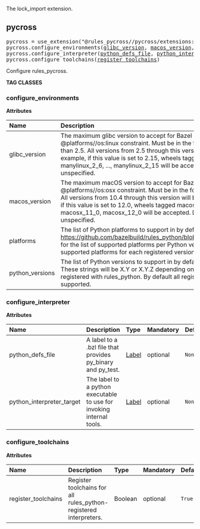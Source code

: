 <!-- Generated with Stardoc: http://skydoc.bazel.build -->

The lock_import extension.

<a id="pycross"></a>

## pycross

<pre>
pycross = use_extension("@rules_pycross//pycross/extensions:pycross.bzl", "pycross")
pycross.configure_environments(<a href="#pycross.configure_environments-glibc_version">glibc_version</a>, <a href="#pycross.configure_environments-macos_version">macos_version</a>, <a href="#pycross.configure_environments-platforms">platforms</a>, <a href="#pycross.configure_environments-python_versions">python_versions</a>)
pycross.configure_interpreter(<a href="#pycross.configure_interpreter-python_defs_file">python_defs_file</a>, <a href="#pycross.configure_interpreter-python_interpreter_target">python_interpreter_target</a>)
pycross.configure_toolchains(<a href="#pycross.configure_toolchains-register_toolchains">register_toolchains</a>)
</pre>

Configure rules_pycross.


**TAG CLASSES**

<a id="pycross.configure_environments"></a>

### configure_environments

**Attributes**

| Name  | Description | Type | Mandatory | Default |
| :------------- | :------------- | :------------- | :------------- | :------------- |
| <a id="pycross.configure_environments-glibc_version"></a>glibc_version |  The maximum glibc version to accept for Bazel platforms that match the @platforms//os:linux constraint. Must be in the format '2.X', and greater than 2.5. All versions from 2.5 through this version will be supported. For example, if this value is set to 2.15, wheels tagged manylinux_2_5, manylinux_2_6, ..., manylinux_2_15 will be accepted. Defaults to '2.25' if unspecified.   | String | optional |  `""`  |
| <a id="pycross.configure_environments-macos_version"></a>macos_version |  The maximum macOS version to accept for Bazel platforms that match the @platforms//os:osx constraint. Must be in the format 'X.Y' with X >= 10. All versions from 10.4 through this version will be supported. For example, if this value is set to 12.0, wheels tagged macosx_10_4, macosx_10_5, ..., macosx_11_0, macosx_12_0 will be accepted. Defaults to '12.0' if unspecified.   | String | optional |  `""`  |
| <a id="pycross.configure_environments-platforms"></a>platforms |  The list of Python platforms to support in by default in Pycross builds. See https://github.com/bazelbuild/rules_python/blob/main/python/versions.bzl for the list of supported platforms per Python version. By default all supported platforms for each registered version are supported.   | List of strings | optional |  `[]`  |
| <a id="pycross.configure_environments-python_versions"></a>python_versions |  The list of Python versions to support in by default in Pycross builds. These strings will be X.Y or X.Y.Z depending on how versions were registered with rules_python. By default all registered versions are supported.   | List of strings | optional |  `[]`  |

<a id="pycross.configure_interpreter"></a>

### configure_interpreter

**Attributes**

| Name  | Description | Type | Mandatory | Default |
| :------------- | :------------- | :------------- | :------------- | :------------- |
| <a id="pycross.configure_interpreter-python_defs_file"></a>python_defs_file |  A label to a .bzl file that provides py_binary and py_test.   | <a href="https://bazel.build/concepts/labels">Label</a> | optional |  `None`  |
| <a id="pycross.configure_interpreter-python_interpreter_target"></a>python_interpreter_target |  The label to a python executable to use for invoking internal tools.   | <a href="https://bazel.build/concepts/labels">Label</a> | optional |  `None`  |

<a id="pycross.configure_toolchains"></a>

### configure_toolchains

**Attributes**

| Name  | Description | Type | Mandatory | Default |
| :------------- | :------------- | :------------- | :------------- | :------------- |
| <a id="pycross.configure_toolchains-register_toolchains"></a>register_toolchains |  Register toolchains for all rules_python-registered interpreters.   | Boolean | optional |  `True`  |


